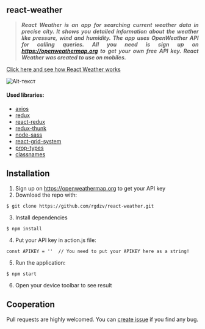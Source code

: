 ## react-weather

>***<p align="justify">React Weather is an app for searching current weather data in precise city. It shows you detailed information about the weather like pressure, wind and humidity. The app uses OpenWeather API for calling queries. All you need is sign up on https://openweathermap.org to get your own free API key. React Weather was created to use on mobiles.</p>***

[Click here and see how React Weather works](https://react-weather-7aad2.web.app)

![Alt-текст](https://github.com/rgdzv/react-weather/raw/master/src/img/example.gif)

#### Used libraries:
- [axios](https://github.com/axios/axios)
- [redux](https://redux.js.org)
- [react-redux](https://react-redux.js.org)
- [redux-thunk](https://github.com/reduxjs/redux-thunk)
- [node-sass](https://github.com/sass/node-sass)
- [react-grid-system](https://github.com/sealninja/react-grid-system)
- [prop-types](https://www.npmjs.com/package/prop-types)
- [classnames](https://github.com/JedWatson/classnames)

## Installation

1. Sign up on https://openweathermap.org to get your API key
2. Download the repo with:
```
$ git clone https://github.com/rgdzv/react-weather.git
```
3. Install dependencies
```
$ npm install
```
4. Put your API key in action.js file:
```
const APIKEY = ''  // You need to put your APIKEY here as a string!
```
5. Run the application:
```
$ npm start
```
6. Open your device toolbar to see result

## Cooperation

Pull requests are highly welcomed. You can [create issue](https://github.com/rgdzv/react-weather/issues) if you find any bug.
